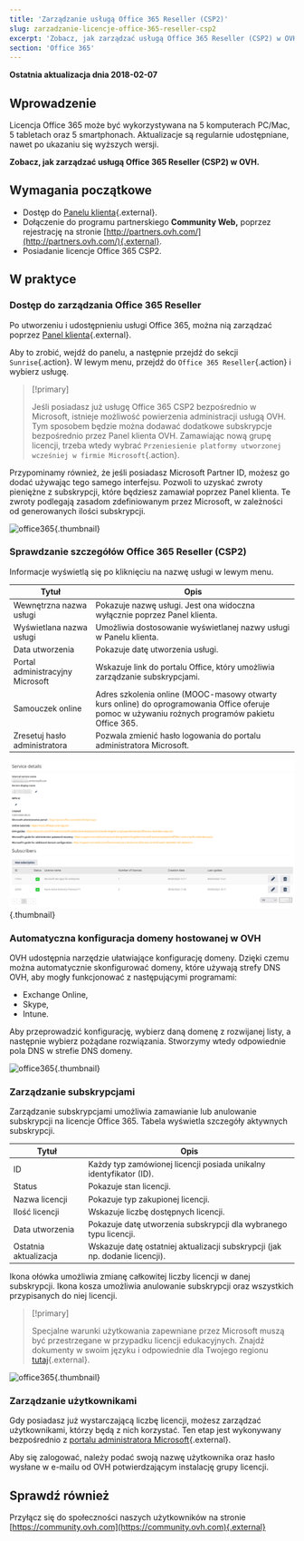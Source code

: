 ```yaml
---
title: 'Zarządzanie usługą Office 365 Reseller (CSP2)'
slug: zarzadzanie-licencje-office-365-reseller-csp2
excerpt: 'Zobacz, jak zarządzać usługą Office 365 Reseller (CSP2) w OVH'
section: 'Office 365'
---
```


**Ostatnia aktualizacja dnia 2018-02-07**

## Wprowadzenie

Licencja Office 365 może być wykorzystywana na 5 komputerach PC/Mac, 5 tabletach oraz 5 smartphonach. Aktualizacje są regularnie udostępniane, nawet po ukazaniu się wyższych wersji.

**Zobacz, jak zarządzać usługą Office 365 Reseller (CSP2) w OVH.**

## Wymagania początkowe
- Dostęp do [Panelu klienta](https://www.ovh.com/auth/?action=gotomanager&from=https://www.ovh.pl/&ovhSubsidiary=pl){.external}.
- Dołączenie do programu partnerskiego **Community Web,** poprzez rejestrację na stronie [http://partners.ovh.com/](http://partners.ovh.com/){.external}. 
- Posiadanie licencje Office 365 CSP2.

## W praktyce

### Dostęp do zarządzania Office 365 Reseller

Po utworzeniu i udostępnieniu usługi Office 365, można nią zarządzać poprzez [Panel klienta](https://www.ovh.com/auth/?action=gotomanager/){.external}.

Aby to zrobić, wejdź do panelu, a następnie przejdź do sekcji `Sunrise`{.action}. W lewym menu, przejdź do `Office 365 Reseller`{.action} i wybierz usługę.

> [!primary]
>
> Jeśli posiadasz już usługę Office 365 CSP2 bezpośrednio w Microsoft, istnieje możliwość powierzenia administracji usługą OVH. Tym sposobem będzie można dodawać dodatkowe subskrypcje bezpośrednio przez Panel klienta OVH. Zamawiając nową grupę licencji, trzeba wtedy wybrać `Przeniesienie platformy utworzonej wcześniej w firmie Microsoft`{.action}.
>

Przypominamy również, że jeśli posiadasz Microsoft Partner ID, możesz go dodać używając tego samego interfejsu. Pozwoli to uzyskać zwroty pieniężne z subskrypcji, które będziesz zamawiał poprzez Panel klienta. Te zwroty podlegają zasadom zdefiniowanym przez Microsoft, w zależności od generowanych ilości subskrypcji.

![office365](images/sunrise_office365_CSP2.png){.thumbnail}

### Sprawdzanie szczegółów Office 365 Reseller (CSP2)

Informacje wyświetlą się po kliknięciu na nazwę usługi w lewym menu.

|Tytuł|Opis|
|---|---|
|Wewnętrzna nazwa usługi|Pokazuje nazwę usługi. Jest ona widoczna wyłącznie poprzez Panel klienta.|
|Wyświetlana nazwa usługi|Umożliwia dostosowanie wyświetlanej nazwy usługi w Panelu klienta.|
|Data utworzenia|Pokazuje datę utworzenia usługi.|
|Portal administracyjny Microsoft|Wskazuje link do portalu Office, który umożliwia zarządzanie subskrypcjami.|
|Samouczek online|Adres szkolenia online (MOOC-masowy otwarty kurs online) do oprogramowania Office oferuje pomoc w używaniu rożnych programów pakietu Office 365.|
|Zresetuj hasło administratora|Pozwala zmienić hasło logowania do portalu administratora Microsoft.|

![office365](images/sunrise_office365_CSP2_services_details.png){.thumbnail}

### Automatyczna konfiguracja domeny hostowanej w OVH

OVH udostępnia narzędzie ułatwiające konfigurację domeny. Dzięki czemu można automatycznie skonfigurować domeny, które używają strefy DNS OVH, aby mogły funkcjonować z następującymi programami:

- Exchange Online,
- Skype,
- Intune.

Aby przeprowadzić konfigurację, wybierz daną domenę z rozwijanej listy, a następnie wybierz pożądane rozwiązania. Stworzymy wtedy odpowiednie pola DNS w strefie DNS domeny.

![office365](images/sunrise_office365_CSP2_automatic_domain_configuration.png){.thumbnail}

### Zarządzanie subskrypcjami

Zarządzanie subskrypcjami umożliwia zamawianie lub anulowanie subskrypcji na licencje Office 365. Tabela wyświetla szczegóły aktywnych subskrypcji.

|Tytuł|Opis|
|---|---|
|ID|Każdy typ zamówionej licencji posiada unikalny identyfikator (ID).| 
|Status|Pokazuje stan licencji.|
|Nazwa licencji|Pokazuje typ zakupionej licencji.| 
|Ilość licencji|Wskazuje liczbę dostępnych licencji.|
|Data utworzenia|Pokazuje datę utworzenia subskrypcji dla wybranego typu licencji.| 
|Ostatnia aktualizacja|Wskazuje datę ostatniej aktualizacji subskrypcji (jak np. dodanie licencji).|

Ikona ołówka umożliwia zmianę całkowitej liczby licencji w danej subskrypcji. Ikona kosza umożliwia anulowanie subskrypcji oraz wszystkich przypisanych do niej licencji.

> [!primary]
>
> Specjalne warunki użytkowania zapewniane przez Microsoft muszą być przestrzegane w przypadku licencji edukacyjnych. Znajdź dokumenty w swoim języku i odpowiednie dla Twojego regionu [tutaj](http://www.microsoftvolumelicensing.com/DocumentSearch.aspx?Mode=2&Keyword=AcademicQualEdUserDef){.external}.
>

![office365](images/sunrise_office365_CSP2_Subscribers.png){.thumbnail}

### Zarządzanie użytkownikami

Gdy posiadasz już wystarczającą liczbę licencji, możesz zarządzać użytkownikami, którzy będą z nich korzystać. Ten etap jest wykonywany bezpośrednio z [portalu administratora Microsoft](https://portal.office.com/Admin/Default.aspx){.external}.

Aby się zalogować, należy podać swoją nazwę użytkownika oraz hasło wysłane w e-mailu od OVH potwierdzającym instalację grupy licencji.

## Sprawdź również

Przyłącz się do społeczności naszych użytkowników na stronie [https://community.ovh.com](https://community.ovh.com){.external}